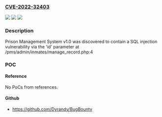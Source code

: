 ### [CVE-2022-32403](https://cve.mitre.org/cgi-bin/cvename.cgi?name=CVE-2022-32403)
![](https://img.shields.io/static/v1?label=Product&message=n%2Fa&color=blue)
![](https://img.shields.io/static/v1?label=Version&message=n%2Fa&color=blue)
![](https://img.shields.io/static/v1?label=Vulnerability&message=n%2Fa&color=brighgreen)

### Description

Prison Management System v1.0 was discovered to contain a SQL injection vulnerability via the 'id' parameter at /pms/admin/inmates/manage_record.php:4

### POC

#### Reference
No PoCs from references.

#### Github
- https://github.com/Dyrandy/BugBounty


